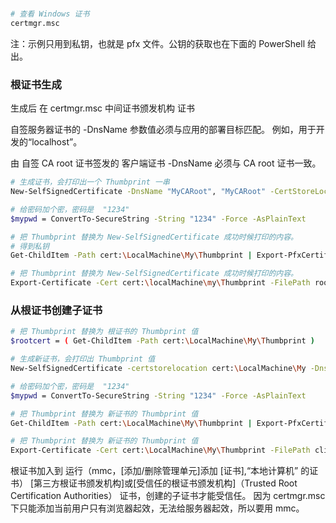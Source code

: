 ﻿# 

```bash
# 查看 Windows 证书
certmgr.msc
```

注：示例只用到私钥，也就是 pfx 文件。公钥的获取也在下面的 PowerShell 给出。

### 根证书生成

生成后 在 certmgr.msc 中间证书颁发机构   证书 

自签服务器证书的 -DnsName 参数值必须与应用的部署目标匹配。 例如，用于开发的“localhost”。

由 自签 CA root 证书签发的 客户端证书 -DnsName 必须与 CA root 证书一致。


```bash
# 生成证书，会打印出一个 Thumbprint 一串
New-SelfSignedCertificate -DnsName "MyCARoot", "MyCARoot" -CertStoreLocation "cert:\LocalMachine\My" -NotAfter (Get-Date).AddYears(20) -FriendlyName "MyCARoot" -KeyUsageProperty All -KeyUsage CertSign, CRLSign, DigitalSignature

# 给密码加个密，密码是  "1234"
$mypwd = ConvertTo-SecureString -String "1234" -Force -AsPlainText

# 把 Thumbprint 替换为 New-SelfSignedCertificate 成功时候打印的内容。
# 得到私钥
Get-ChildItem -Path cert:\LocalMachine\My\Thumbprint | Export-PfxCertificate -FilePath C:\rootca.pfx -Password $mypwd

# 把 Thumbprint 替换为 New-SelfSignedCertificate 成功时候打印的内容。
Export-Certificate -Cert cert:\localMachine\my\Thumbprint -FilePath rootca.crt
```

### 从根证书创建子证书

```bash
# 把 Thumbprint 替换为 根证书的 Thumbprint 值
$rootcert = ( Get-ChildItem -Path cert:\LocalMachine\My\Thumbprint )

# 生成新证书，会打印出 Thumbprint 值
New-SelfSignedCertificate -certstorelocation cert:\LocalMachine\My -DnsName "MyCARoot" -Signer $rootcert -NotAfter (Get-Date).AddYears(20) -FriendlyName "User1"

# 给密码加个密，密码是  "1234"
$mypwd = ConvertTo-SecureString -String "1234" -Force -AsPlainText

# 把 Thumbprint 替换为 新证书的 Thumbprint 值
Get-ChildItem -Path cert:\LocalMachine\My\Thumbprint | Export-PfxCertificate -FilePath C:\client.pfx -Password $mypwd

# 把 Thumbprint 替换为 新证书的 Thumbprint 值
Export-Certificate -Cert cert:\LocalMachine\My\Thumbprint -FilePath client.crt
```

根证书加入到 运行（mmc，[添加/删除管理单元]添加 [证书],“本地计算机” 的证书） [第三方根证书颁发机构]或[受信任的根证书颁发机构]（Trusted Root Certification Authorities） 证书，创建的子证书才能受信任。
因为 certmgr.msc 下只能添加当前用户只有浏览器起效，无法给服务器起效，所以要用 mmc。